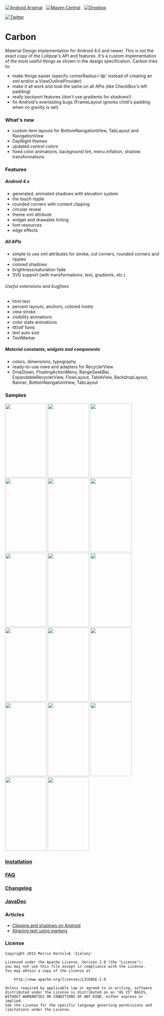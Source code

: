 [![Android Arsenal](https://img.shields.io/badge/Android%20Arsenal-Carbon-brightgreen.svg?style=flat)](https://android-arsenal.com/details/1/1491)&nbsp;&nbsp;
[![Maven Central](https://img.shields.io/badge/Maven%20Central-0.16.0.1-brightgreen.svg)](https://oss.sonatype.org/content/groups/public/tk/zielony/carbon/0.16.0.1/)&nbsp;&nbsp;
[![Dropbox](https://img.shields.io/badge/Dropbox-Sample%20app-brightgreen.svg)](https://www.dropbox.com/s/wllgpan9cl01mh3/samples.apk?raw=1)

[![Twitter](https://img.shields.io/badge/Twitter-GreenMakesApps-blue.svg)](https://twitter.com/GreenMakesApps)

Carbon
================
Material Design implementation for Android 4.0 and newer. This is not the exact copy of the Lollipop's API and features. It's a custom implementation of the most useful things as shown in the design specification. Carbon tries to:

 - make things easier (specify cornerRadius='dp' instead of creating an xml and/or a ViewOutlineProvider)
 - make it all work and look the same on all APIs (like CheckBox's left padding)
 - really backport features (don't use gradients for shadows!)
 - fix Android's everlasting bugs (FrameLayout ignores child's padding when no gravity is set)
 
### What's new

 - custom item layouts for BottomNavigationView, TabLayout and NavigationView
 - DayNight themes
 - updated control colors
 - fixed color animations, background tint, menu inflation, shadow transformations

### Features

##### Android 4.x

 - generated, animated shadows with elevation system
 - the touch ripple
 - rounded corners with content clipping
 - circular reveal
 - theme xml attribute
 - widget and drawable tinting
 - font resources
 - edge effects

##### All APIs

 - simple to use xml attributes for stroke, cut corners, rounded corners and ripples
 - colored shadows
 - brightness/saturation fade
 - SVG support (with transformations, text, gradients, etc.)
 
###### Useful extensions and bugfixes

 - html text
 - percent layouts, anchors, colored insets
 - view stroke
 - visibility animations
 - color state animations
 - ttf/otf fonts
 - text auto size
 - TextMarker

##### Material constants, widgets and components

 - colors, dimensions, typography
 - ready-to-use rows and adapters for RecyclerView
 - DropDown, FloatingActionMenu, RangeSeekBar, ExpandableRecyclerView, FlowLayout, TableView, BackdropLayout, Banner, BottomNavigationView, TabLayout

### Samples
<img src="https://github.com/ZieIony/Carbon/blob/master/images/profile.png" width="135px" height="240px"/> <img src="https://github.com/ZieIony/Carbon/blob/master/images/backdrop.png" width="135px" height="240px"/> <img src="https://github.com/ZieIony/Carbon/blob/master/images/checkboxes.png" width="135px" height="240px"/> <img src="https://github.com/ZieIony/Carbon/blob/master/images/components.png" width="135px" height="240px"/> <img src="https://github.com/ZieIony/Carbon/blob/master/images/dropdown.png" width="135px" height="240px"/> <img src="https://github.com/ZieIony/Carbon/blob/master/images/fontresource.png" width="135px" height="240px"/> <img src="https://github.com/ZieIony/Carbon/blob/master/images/guidelinesbuttons.png" width="135px" height="240px"/> <img src="https://github.com/ZieIony/Carbon/blob/master/images/guidelinesmenus.png" width="135px" height="240px"/> <img src="https://github.com/ZieIony/Carbon/blob/master/images/listdialog.png" width="135px" height="240px"/> <img src="https://github.com/ZieIony/Carbon/blob/master/images/buttons.png" width="135px" height="240px"/> <img src="https://github.com/ZieIony/Carbon/blob/master/images/textfields.png" width="135px" height="240px"/> <img src="https://github.com/ZieIony/Carbon/blob/master/images/tablelayout.png" width="135px" height="240px"/> <img src="https://github.com/ZieIony/Carbon/blob/master/images/multiselect.png" width="135px" height="240px"/> <img src="https://github.com/ZieIony/Carbon/blob/master/images/powermenu.png" width="135px" height="240px"/> <img src="https://github.com/ZieIony/Carbon/blob/master/images/studiescrane.png" width="135px" height="240px"/> <img src="https://github.com/ZieIony/Carbon/blob/master/images/tabs.png" width="135px" height="240px"/> <img src="https://github.com/ZieIony/Carbon/blob/master/images/themes.png" width="135px" height="240px"/> 

### [Installation](https://github.com/ZieIony/Carbon/wiki/Installation)

### [FAQ](https://github.com/ZieIony/Carbon/wiki/FAQ)

### [Changelog](https://github.com/ZieIony/Carbon/wiki/Changelog)

### [JavaDoc](http://zieiony.github.io/Carbon/javadoc/)

### Articles

 - [Clipping and shadows on Android](https://medium.com/@Zielony/clipping-and-shadows-on-android-e702a0d96bd4)
 - [Aligning text using markers](https://medium.com/@Zielony/aligning-text-on-android-7119eb3dba74)

### License
```
Copyright 2015 Marcin Korniluk 'Zielony'

Licensed under the Apache License, Version 2.0 (the "License");
you may not use this file except in compliance with the License.
You may obtain a copy of the License at

    http://www.apache.org/licenses/LICENSE-2.0

Unless required by applicable law or agreed to in writing, software
distributed under the License is distributed on an "AS IS" BASIS,
WITHOUT WARRANTIES OR CONDITIONS OF ANY KIND, either express or implied.
See the License for the specific language governing permissions and
limitations under the License.
```
